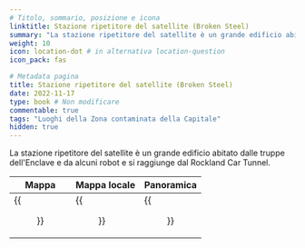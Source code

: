 ```yaml
---
# Titolo, sommario, posizione e icona
linktitle: Stazione ripetitore del satellite (Broken Steel)
summary: "La stazione ripetitore del satellite è un grande edificio abitato dalle truppe dell'Enclave e da alcuni robot e si raggiunge dal Rockland Car Tunnel."
weight: 10
icon: location-dot # in alternativa location-question
icon_pack: fas

# Metadata pagina
title: Stazione ripetitore del satellite (Broken Steel)
date: 2022-11-17
type: book # Non modificare
commentable: true
tags: "Luoghi della Zona contaminata della Capitale"
hidden: true
---
```




La stazione ripetitore del satellite è un grande edificio abitato dalle truppe dell'Enclave e da alcuni robot e si raggiunge dal Rockland Car Tunnel.

| Mappa                                           | Mappa locale                                         | Panoramica                                      |
| ----------------------------------------------- | ---------------------------------------------------- | ----------------------------------------------- |
| {{<figure src="Rockland_Car_Tunnel_map.webp">}} | {{<figure src="Fo3BS_Satellite_facility_map.webp">}} | {{<figure src="Satellite_Relay_Station.webp">}} |


